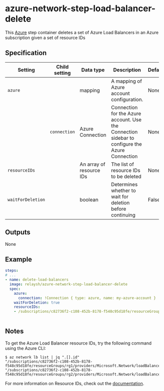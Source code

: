 # azure-network-step-load-balancer-delete

This [Azure](https://azure.microsoft.com/en-us/services/load-balancer/) step container deletes a set of 
Azure Load Balancers in an Azure subscription given a set of resource IDs

## Specification

| Setting | Child setting | Data type | Description | Default | Required |
|---------|---------------|-----------|-------------|---------|----------|
| `azure` || mapping | A mapping of Azure account configuration. | None | True |
|| `connection` | Azure Connection | Connection for the Azure account. Use the Connection sidebar to configure the Azure Connection | None | True |
| `resourceIDs` ||  An array of resource IDs | The list of resource IDs to be deleted | None | True |
| `waitForDeletion` ||  boolean | Determines whether to wait for deletion before continuing | False | False | 


## Outputs
None

## Example

```yaml
steps:
# ...
- name: delete-load-balancers
  image: relaysh/azure-network-step-load-balancer-delete
  spec:
    azure:
      connection: !Connection { type: azure, name: my-azure-account }
    waitForDeletion: true
    resourceIDs:
    - /subscriptions/c82736f2-c108-452b-8178-f548c95d18fe/resourceGroups/rg1/providers/Microsoft.Network/loadBalancers/lb-1
 
```

## Notes
To get the Azure Load Balancer resource IDs, try the following command using the Azure CLI: 
 ```
$ az network lb list | jq ".[].id"
"/subscriptions/c82736f2-c108-452b-8178-f548c95d18fe/resourceGroups/rg1/providers/Microsoft.Network/loadBalancers/lb1"
"/subscriptions/c82736f2-c108-452b-8178-f548c95d18fe/resourceGroups/rg2/providers/Microsoft.Network/loadBalancers/lb2"
```

For more information on Resource IDs, check out the [documentation]("https://docs.microsoft.com/en-us/rest/api/resources/resources/getbyid"). 

